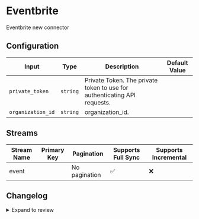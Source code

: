 # Eventbrite
Eventbrite new connector

## Configuration

| Input | Type | Description | Default Value |
|-------|------|-------------|---------------|
| `private_token` | `string` | Private Token. The private token to use for authenticating API requests. |  |
| `organization_id` | `string` | organization_id.  |  |

## Streams
| Stream Name | Primary Key | Pagination | Supports Full Sync | Supports Incremental |
|-------------|-------------|------------|---------------------|----------------------|
| event |  | No pagination | ✅ |  ❌  |

## Changelog

<details>
  <summary>Expand to review</summary>

| Version          | Date       | Subject        |
|------------------|------------|----------------|
| 0.0.1 | 2024-09-17 | Initial release by [@nataliekwong](https://github.com/nataliekwong) via Connector Builder|

</details>